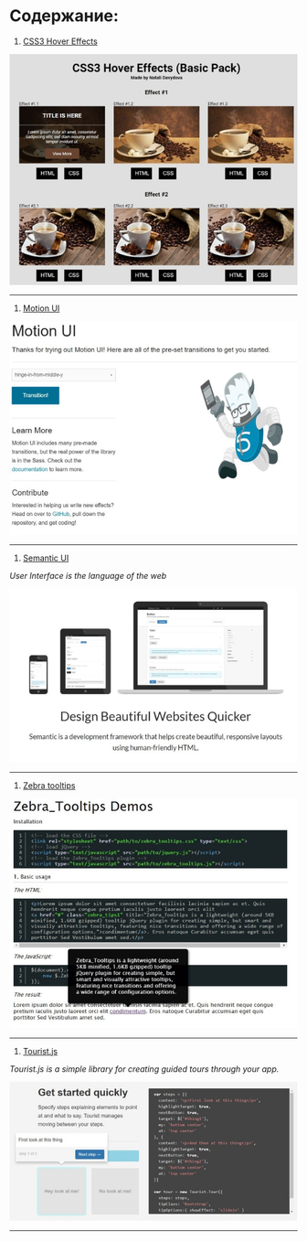 # Содержание:


1. [CSS3 Hover Effects](./hover.zip)

![alt text](./img/hover.jpg "CSS3 Hover Effects")

---

1. [Motion UI](./motion-ui.zip)

![alt text](./img/motion.jpg "Motion UI")

---

1. [Semantic UI](./semantic-ui.zip)

*User Interface is the language of the web*

![alt text](./img/semantic-ui.jpg "Semantic UI")

---

1. [Zebra tooltips](./zebra-tooltips.zip)

![alt text](./img/zebra_tooltips.jpg "Zebra tooltips")

---

1. [Tourist.js](https://github.com/easelinc/tourist)

*Tourist.js is a simple library for creating guided tours through your app.*

![alt text](./img/tourist.jpg "Tourist.js")

---